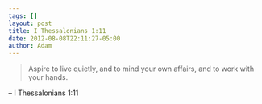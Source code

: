 ```yaml
---
tags: []
layout: post
title: I Thessalonians 1:11
date: 2012-08-08T22:11:27-05:00
author: Adam
---
```


> Aspire to live quietly, and to mind your own affairs, and to work with your hands.

– I Thessalonians 1:11
